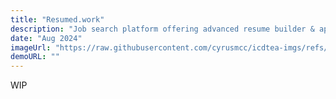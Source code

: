 ```yaml
---
title: "Resumed.work"
description: "Job search platform offering advanced resume builder & application tracking"
date: "Aug 2024"
imageUrl: "https://raw.githubusercontent.com/cyrusmcc/icdtea-imgs/refs/heads/main/cyrusmcc/projects/banners/resumedwork.png"
demoURL: ""
---
```


WIP